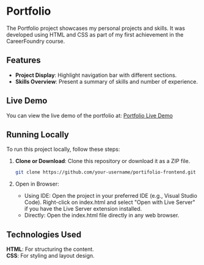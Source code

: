 # Portfolio

The Portfolio project showcases my personal projects and skills. It was developed using HTML and CSS as part of my first achievement in the CareerFoundry course.

## Features

- **Project Display**: Highlight navigation bar with different sections.
- **Skills Overview**: Present a summary of skills and number of experience.

## Live Demo

You can view the live demo of the portfolio at: [Portfolio Live Demo](https://poojachinu.github.io/Portfolio_Website/)

## Running Locally

To run this project locally, follow these steps:

1. **Clone or Download**: Clone this repository or download it as a ZIP file.

   ```bash
   git clone https://github.com/your-username/portifolio-frontend.git
   ```

2. Open in Browser:
   - Using IDE: Open the project in your preferred IDE (e.g., Visual Studio Code). Right-click on index.html and select "Open with Live Server" if you have the Live Server extension installed.
   - Directly: Open the index.html file directly in any web browser.

## Technologies Used

**HTML**: For structuring the content.
<br>**CSS**: For styling and layout design.

